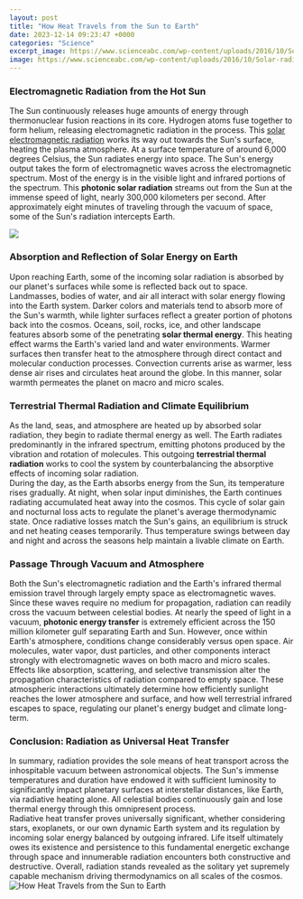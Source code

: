 ```yaml
---
layout: post
title: "How Heat Travels from the Sun to Earth"
date: 2023-12-14 09:23:47 +0000
categories: "Science"
excerpt_image: https://www.scienceabc.com/wp-content/uploads/2016/10/Solar-radiation-1.jpg
image: https://www.scienceabc.com/wp-content/uploads/2016/10/Solar-radiation-1.jpg
---
```


### Electromagnetic Radiation from the Hot Sun
The Sun continuously releases huge amounts of energy through thermonuclear fusion reactions in its core. Hydrogen atoms fuse together to form helium, releasing electromagnetic radiation in the process. This [solar electromagnetic radiation](https://yt.io.vn/collection/alan) works its way out towards the Sun's surface, heating the plasma atmosphere. At a surface temperature of around 6,000 degrees Celsius, the Sun radiates energy into space. 
The Sun's energy output takes the form of electromagnetic waves across the electromagnetic spectrum. Most of the energy is in the visible light and infrared portions of the spectrum. This **photonic solar radiation** streams out from the Sun at the immense speed of light, nearly 300,000 kilometers per second. After approximately eight minutes of traveling through the vacuum of space, some of the Sun's radiation intercepts Earth.

![](https://c1.staticflickr.com/8/7073/13580531193_9f1608a552_b.jpg)
### Absorption and Reflection of Solar Energy on Earth
Upon reaching Earth, some of the incoming solar radiation is absorbed by our planet's surfaces while some is reflected back out to space. Landmasses, bodies of water, and air all interact with solar energy flowing into the Earth system. Darker colors and materials tend to absorb more of the Sun's warmth, while lighter surfaces reflect a greater portion of photons back into the cosmos.
Oceans, soil, rocks, ice, and other landscape features absorb some of the penetrating **solar thermal energy**. This heating effect warms the Earth's varied land and water environments. Warmer surfaces then transfer heat to the atmosphere through direct contact and molecular conduction processes. Convection currents arise as warmer, less dense air rises and circulates heat around the globe. In this manner, solar warmth permeates the planet on macro and micro scales.
### Terrestrial Thermal Radiation and Climate Equilibrium
As the land, seas, and atmosphere are heated up by absorbed solar radiation, they begin to radiate thermal energy as well. The Earth radiates predominantly in the infrared spectrum, emitting photons produced by the vibration and rotation of molecules. This outgoing **terrestrial thermal radiation** works to cool the system by counterbalancing the absorptive effects of incoming solar radiation.  
During the day, as the Earth absorbs energy from the Sun, its temperature rises gradually. At night, when solar input diminishes, the Earth continues radiating accumulated heat away into the cosmos. This cycle of solar gain and nocturnal loss acts to regulate the planet's average thermodynamic state. Once radiative losses match the Sun's gains, an equilibrium is struck and net heating ceases temporarily. Thus temperature swings between day and night and across the seasons help maintain a livable climate on Earth.
### Passage Through Vacuum and Atmosphere
Both the Sun's electromagnetic radiation and the Earth's infrared thermal emission travel through largely empty space as electromagnetic waves. Since these waves require no medium for propagation, radiation can readily cross the vacuum between celestial bodies. At nearly the speed of light in a vacuum, **photonic energy transfer** is extremely efficient across the 150 million kilometer gulf separating Earth and Sun.
However, once within Earth's atmosphere, conditions change considerably versus open space. Air molecules, water vapor, dust particles, and other components interact strongly with electromagnetic waves on both macro and micro scales. Effects like absorption, scattering, and selective transmission alter the propagation characteristics of radiation compared to empty space. These atmospheric interactions ultimately determine how efficiently sunlight reaches the lower atmosphere and surface, and how well terrestrial infrared escapes to space, regulating our planet's energy budget and climate long-term.
### Conclusion: Radiation as Universal Heat Transfer
In summary, radiation provides the sole means of heat transport across the inhospitable vacuum between astronomical objects. The Sun's immense temperatures and duration have endowed it with sufficient luminosity to significantly impact planetary surfaces at interstellar distances, like Earth, via radiative heating alone. All celestial bodies continuously gain and lose thermal energy through this omnipresent process.  
Radiative heat transfer proves universally significant, whether considering stars, exoplanets, or our own dynamic Earth system and its regulation by incoming solar energy balanced by outgoing infrared. Life itself ultimately owes its existence and persistence to this fundamental energetic exchange through space and innumerable radiation encounters both constructive and destructive. Overall, radiation stands revealed as the solitary yet supremely capable mechanism driving thermodynamics on all scales of the cosmos.
![How Heat Travels from the Sun to Earth](https://www.scienceabc.com/wp-content/uploads/2016/10/Solar-radiation-1.jpg)